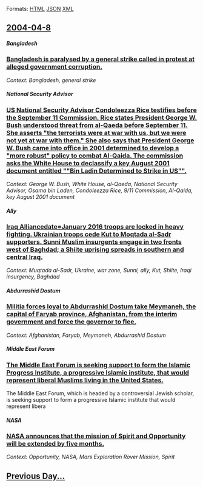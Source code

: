 
Formats: [HTML](2004/04/8/index.html)  [JSON](2004/04/8/index.json)  [XML](2004/04/8/index.xml)  

## [2004-04-8](/news/2004/04/8/index.md)

##### Bangladesh
### [ Bangladesh is paralysed by a general strike called in protest at alleged government corruption. ](/news/2004/04/8/bangladesh-is-paralysed-by-a-general-strike-called-in-protest-at-alleged-government-corruption.md)
_Context: Bangladesh, general strike_

##### National Security Advisor
### [ US National Security Advisor Condoleezza Rice testifies before the September 11 Commission. Rice states President George W. Bush understood threat from al-Qaeda before September 11. She asserts "the terrorists were at war with us, but we were not yet at war with them." She also says that President George W. Bush came into office in 2001 determined to develop a "more robust" policy to combat Al-Qaida. The commission asks the White House to declassify a key August 2001 document entitled ""Bin Ladin Determined to Strike in US"". ](/news/2004/04/8/us-national-security-advisor-condoleezza-rice-testifies-before-the-september-11-commission-rice-states-president-george-w-bush-understood.md)
_Context: George W. Bush, White House, al-Qaeda, National Security Advisor, Osama bin Laden, Condoleezza Rice, 9/11 Commission, Al-Qaida, key August 2001 document_

##### Ally
### [ Iraq Alliancedate=January 2016 troops are locked in heavy fighting. Ukrainian troops cede Kut to Moqtada al-Sadr supporters. Sunni Muslim insurgents engage in two fronts west of Baghdad; a Shiite uprising spreads in southern and central Iraq. ](/news/2004/04/8/iraq-alliancedate-january-2016-troops-are-locked-in-heavy-fighting-ukrainian-troops-cede-kut-to-moqtada-al-sadr-supporters-sunni-muslim-i.md)
_Context: Muqtada al-Sadr, Ukraine, war zone, Sunni, ally, Kut, Shiite, Iraqi insurgency, Baghdad_

##### Abdurrashid Dostum
### [ Militia forces loyal to Abdurrashid Dostum take Meymaneh, the capital of Faryab province, Afghanistan, from the interim government and force the governor to flee. ](/news/2004/04/8/militia-forces-loyal-to-abdurrashid-dostum-take-meymaneh-the-capital-of-faryab-province-afghanistan-from-the-interim-government-and-forc.md)
_Context: Afghanistan, Faryab, Meymaneh, Abdurrashid Dostum_

##### Middle East Forum
### [ The Middle East Forum is seeking support to form the Islamic Progress Institute, a progressive Islamic institute, that would represent liberal Muslims living in the United States. ](/news/2004/04/8/the-middle-east-forum-is-seeking-support-to-form-the-islamic-progress-institute-a-progressive-islamic-institute-that-would-represent-libe.md)
The Middle East Forum, which is headed by a controversial Jewish scholar, is seeking support to form a progressive Islamic institute that would represent libera

##### NASA
### [ NASA announces that the mission of Spirit and Opportunity will be extended by five months. ](/news/2004/04/8/nasa-announces-that-the-mission-of-spirit-and-opportunity-will-be-extended-by-five-months.md)
_Context: Opportunity, NASA, Mars Exploration Rover Mission, Spirit_

## [Previous Day...](/news/2004/04/7/index.md)

